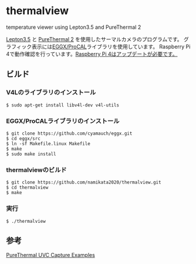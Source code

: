 # thermalview
temperature viewer using Lepton3.5 and PureThermal 2

[Lepton3.5](https://www.flir.jp/products/lepton/) と [PureThermal 2](https://groupgets.com/manufacturers/getlab/products/purethermal-2-flir-lepton-smart-i-o-module) を使用したサーマルカメラのプログラムです。
グラフィック表示には[EGGX/ProCAL](https://www.ir.isas.jaxa.jp/~cyamauch/eggx_procall/index.ja.html)ライブラリを使用しています。
Raspberry Pi 4で動作確認を行っています。[Raspberry Pi 4はアップデートが必要です。](https://www.raspberrypi.org/forums/viewtopic.php?t=273027)

## ビルド

### V4Lのライブラリのインストール
```
$ sudo apt-get install libv4l-dev v4l-utils
```

### EGGX/ProCALライブラリのインストール
```
$ git clone https://github.com/cyamauch/eggx.git
$ cd eggx/src
$ ln -sf Makefile.linux Makefile
$ make
$ sudo make install
```
### thermalviewのビルド
```
$ git clone https://github.com/namikata2020/thermalview.git
$ cd thermalview
$ make
```

### 実行
```
$ ./thermalview
```

## 参考
[PureThermal UVC Capture Examples](https://github.com/groupgets/purethermal1-uvc-capture)
